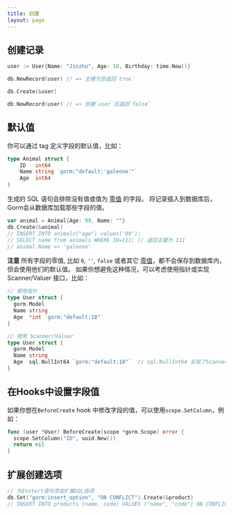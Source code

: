 ```yaml
---
title: 创建
layout: page
---
```


## 创建记录

```go
user := User{Name: "Jinzhu", Age: 18, Birthday: time.Now()}

db.NewRecord(user) // => 主键为空返回`true`

db.Create(&user)

db.NewRecord(user) // => 创建`user`后返回`false`
```

## 默认值

你可以通过 tag 定义字段的默认值，比如：

```go
type Animal struct {
    ID   int64
    Name string `gorm:"default:'galeone'"`
    Age  int64
}
```

生成的 SQL 语句会排除没有值或值为 [零值](https://tour.golang.org/basics/12) 的字段。 将记录插入到数据库后，Gorm会从数据库加载那些字段的值。

```go
var animal = Animal{Age: 99, Name: ""}
db.Create(&animal)
// INSERT INTO animals("age") values('99');
// SELECT name from animals WHERE ID=111; // 返回主键为 111
// animal.Name => 'galeone'
```

**注意** 所有字段的零值, 比如 `0`, `''`, `false` 或者其它 [零值](https://tour.golang.org/basics/12)，都不会保存到数据库内，但会使用他们的默认值。 如果你想避免这种情况，可以考虑使用指针或实现 Scanner/Valuer 接口，比如：

```go
// 使用指针
type User struct {
  gorm.Model
  Name string
  Age  *int `gorm:"default:18"`
}

// 使用 Scanner/Valuer
type User struct {
  gorm.Model
  Name string
  Age  sql.NullInt64 `gorm:"default:18"`  // sql.NullInt64 实现了Scanner/Valuer接口
}
```

## 在Hooks中设置字段值

如果你想在`BeforeCreate` hook 中修改字段的值，可以使用`scope.SetColumn`，例如：

```go
func (user *User) BeforeCreate(scope *gorm.Scope) error {
  scope.SetColumn("ID", uuid.New())
  return nil
}
```

## 扩展创建选项

```go
// 为Instert语句添加扩展SQL选项
db.Set("gorm:insert_option", "ON CONFLICT").Create(&product)
// INSERT INTO products (name, code) VALUES ("name", "code") ON CONFLICT;
```